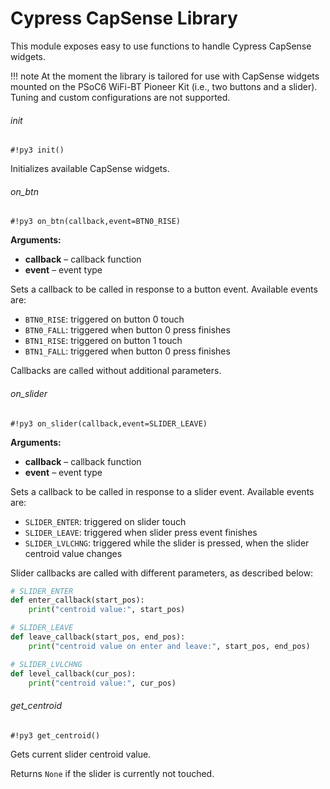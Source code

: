# Cypress CapSense Library

This module exposes easy to use functions to handle Cypress CapSense widgets.

!!! note
	At the moment the library is tailored for use with CapSense widgets mounted on the PSoC6 WiFi-BT Pioneer Kit (i.e., two buttons and a slider). Tuning and custom configurations are not supported.

###### init

```#!py3 init()```

Initializes available CapSense widgets.

###### on_btn

```#!py3 on_btn(callback,event=BTN0_RISE)```


**Arguments:**

    

 - **callback** – callback function
 - **event** – event type

Sets a callback to be called in response to a button event.
Available events are:


* `BTN0_RISE`: triggered on button 0 touch
* `BTN0_FALL`: triggered when button 0 press finishes
* `BTN1_RISE`: triggered on button 1 touch
* `BTN1_FALL`: triggered when button 0 press finishes

Callbacks are called without additional parameters.

###### on_slider

```#!py3 on_slider(callback,event=SLIDER_LEAVE)```


**Arguments:**
    

 - **callback** – callback function
 - **event** – event type

Sets a callback to be called in response to a slider event.
Available events are:


* `SLIDER_ENTER`: triggered on slider touch
* `SLIDER_LEAVE`: triggered when slider press event finishes
* `SLIDER_LVLCHNG`: triggered while the slider is pressed, when the slider centroid value changes

Slider callbacks are called with different parameters, as described below:

```python
# SLIDER_ENTER
def enter_callback(start_pos):
    print("centroid value:", start_pos)

# SLIDER_LEAVE
def leave_callback(start_pos, end_pos):
    print("centroid value on enter and leave:", start_pos, end_pos)

# SLIDER_LVLCHNG
def level_callback(cur_pos):
    print("centroid value:", cur_pos)
```

###### get_centroid

```#!py3 get_centroid()```

Gets current slider centroid value.

Returns `None` if the slider is currently not touched.
<!--stackedit_data:
eyJoaXN0b3J5IjpbNTgyNjkzMzVdfQ==
-->